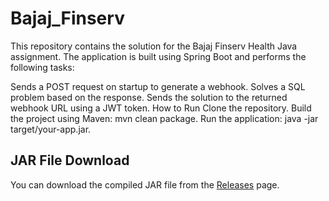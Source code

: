 # Bajaj_Finserv
This repository contains the solution for the Bajaj Finserv Health Java assignment. The application is built using Spring Boot and performs the following tasks:

Sends a POST request on startup to generate a webhook.
Solves a SQL problem based on the response.
Sends the solution to the returned webhook URL using a JWT token.
How to Run
Clone the repository.
Build the project using Maven: mvn clean package.
Run the application: java -jar target/your-app.jar.

## JAR File Download
You can download the compiled JAR file from the [Releases](https://github.com/SohamChopdar/Bajaj_Finserv) page.

